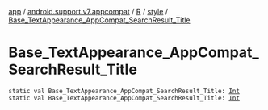 [app](../../../index.md) / [android.support.v7.appcompat](../../index.md) / [R](../index.md) / [style](index.md) / [Base_TextAppearance_AppCompat_SearchResult_Title](./-base_-text-appearance_-app-compat_-search-result_-title.md)

# Base_TextAppearance_AppCompat_SearchResult_Title

`static val Base_TextAppearance_AppCompat_SearchResult_Title: `[`Int`](https://kotlinlang.org/api/latest/jvm/stdlib/kotlin/-int/index.html)
`static val Base_TextAppearance_AppCompat_SearchResult_Title: `[`Int`](https://kotlinlang.org/api/latest/jvm/stdlib/kotlin/-int/index.html)